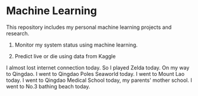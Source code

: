 # Machine Learning
This repository includes my personal machine learning projects and research. 

1. Monitor my system status using machine learning.

2. Predict live or die using data from Kaggle

I almost lost internet connection today. 
So I played Zelda today.
On my way to Qingdao.
I went to Qingdao Poles Seaworld today.
I went to Mount Lao today.
I went to Qingdao Medical School today, my parents' mother school.
I went to No.3 bathing beach today.
